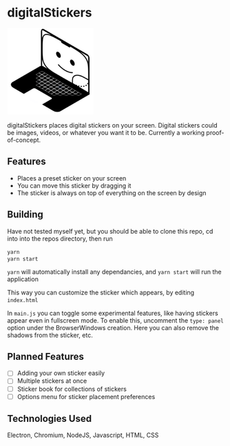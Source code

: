 # digitalStickers

<div style="text-alight:center">
  <img src="images/icons/digitalstickers.png" alt="digitalStickers logo" height="200" width="200" />
</div>

digitalStickers places digital stickers on your screen. Digital stickers could be images, videos, or whatever you want it to be. Currently a working proof-of-concept.

Features
---
 - Places a preset sticker on your screen
 - You can move this sticker by dragging it
 - The sticker is always on top of everything on the screen by design

Building
---
Have not tested myself yet, but you should be able to clone this repo, cd into into the repos directory, then run

```
yarn
yarn start
```

`yarn` will automatically install any dependancies, and `yarn start` will run the application

This way you can customize the sticker which appears, by editing `index.html`

In `main.js` you can toggle some experimental features, like having stickers appear even in fullscreen mode. To enable this, uncomment the `type: panel` option under the BrowserWindows creation. Here you can also remove the shadows from the sticker, etc.

Planned Features
---
 - [ ] Adding your own sticker easily
 - [ ] Multiple stickers at once
 - [ ] Sticker book for collections of stickers
 - [ ] Options menu for sticker placement preferences

Technologies Used
---
Electron, Chromium, NodeJS, Javascript, HTML, CSS
